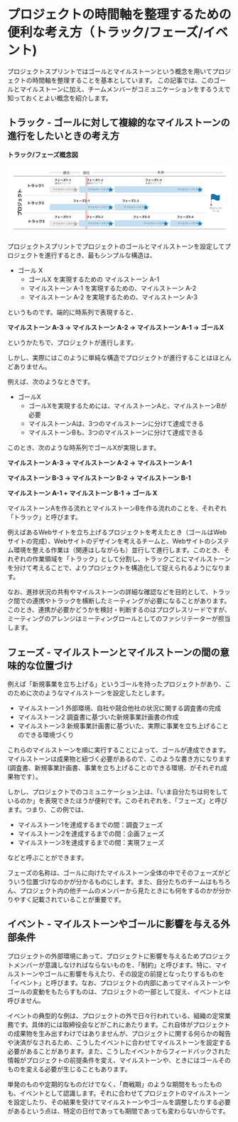# プロジェクトの時間軸を整理するための便利な考え方（トラック/フェーズ/イベント)

プロジェクトスプリントではゴールとマイルストーンという概念を用いてプロジェクトの時間軸を整理することを基本としています。 この記事では、このゴールとマイルストーンに加え、チームメンバーがコミュニケーションをするうえで知っておくとよい概念を紹介します。

## **トラック - ゴールに対して複線的なマイルストーンの進行をしたいときの考え方**

**トラック/フェーズ概念図**

![](../../ja-v3.0.0-alpha/images/track.png)

プロジェクトスプリントでプロジェクトのゴールとマイルストーンを設定してプロジェクトを進行するとき、最もシンプルな構造は、

* ゴール X
  * ゴールX を実現するための マイルストーン A-1
  * マイルストーン A-1 を実現するための、マイルストーン A-2
  * マイルストーン A-2 を実現するための、マイルストーン A-3

というものです。端的に時系列で表現すると、

**マイルストーン A-3 -> マイルストーン A-2 -> マイルストーン A-1 -> ゴールX**

というかたちで、プロジェクトが進行します。

しかし、実際にはこのように単純な構造でプロジェクトが進行することはほとんどありません。

例えば、次のようなときです。

* ゴールX
  * ゴールXを実現するためには、マイルストーンAと、マイルストーンBが必要
  * マイルストーンAは、3つのマイルストーンに分けて達成できる
  * マイルストーンBも、3つのマイルストーンに分けて達成できる

このとき、次のような時系列でゴールXが実現します。

**マイルストーン A-3 -> マイルストーン A-2 -> マイルストーン A-1**

**マイルストーン B-3 -> マイルストーン B-2 -> マイルストーン B-1**

**マイルストーン A-1 + マイルストーン B-1 -> ゴール X**

マイルストーンAを作る流れとマイルストーンBを作る流れのことを、それぞれ「トラック」と呼びます。

例えばあるWebサイトを立ち上げるプロジェクトを考えたとき（ゴールはWebサイトの完成）、Webサイトのデザインを考えるチームと、Webサイトのシステム環境を整える作業は（関連はしながらも）並行して進行します。このとき、それぞれの作業領域を「トラック」として分割し、トラックごとにマイルストーンを分けて考えることで、よりプロジェクトを構造化して捉えられるようになります。

なお、進捗状況の共有やマイルストーンの詳細な確認などを目的として、トラック間での連携やトラックを横断したミーティングが必要になることがあります。このとき、連携が必要かどうかを検討・判断するのはプログレスリードですが、ミーティングのアレンジはミーティングロールとしてのファシリテーターが担当します。

## **フェーズ - マイルストーンとマイルストーンの間の意味的な位置づけ**

例えば「新規事業を立ち上げる」というゴールを持ったプロジェクトがあり、このために次のようなマイルストーンを設定したとします。

* マイルストーン1 外部環境、自社や競合他社の状況に関する調査書の完成
* マイルストーン2 調査書に基づいた新規事業計画書の作成
* マイルストーン3 新規事業計画書に基づいた、実際に事業を立ち上げることのできる環境づくり

これらのマイルストーンを順に実行することによって、ゴールが達成できます。マイルストーンは成果物と紐づく必要があるので、このような書き方になります(調査書、新規事業計画書、事業を立ち上げることのできる環境、がそれぞれ成果物です）。

しかし、プロジェクトでのコミュニケーション上は、「いま自分たちは何をしているのか」を表現できたほうが便利です。このそれぞれを、「フェーズ」と呼びます。つまり、この例では、

* マイルストーン1を達成するまでの間：調査フェーズ
* マイルストーン2を達成するまでの間：企画フェーズ
* マイルストーン3を達成するまでの間：実現フェーズ

などと呼ぶことができます。

フェーズの名称は、ゴールに向けたマイルストーン全体の中でそのフェーズがどういう位置づけなのかが分かるものにします。また、自分たちのチームはもちろん、プロジェクト内の他チームのメンバーから見たときにも何をするのかが分かりやすく記載されていることが重要です。

## **イベント - マイルストーンやゴールに影響を与える外部条件**

プロジェクトの外部環境にあって、プロジェクトに影響を与えるためプロジェクトメンバーが意識しなければならないものを、「制約」と呼びます。特に、マイルストーンやゴールに影響を与えたり、その設定の前提となったりするものを「イベント」と呼びます。なお、プロジェクトの内部にあってマイルストーンやゴールの変動をもたらすものは、プロジェクトの一部として捉え、イベントとは呼びません。

イベントの典型的な例は、プロジェクトの外で日々行われている、組織の定常業務です。具体的には取締役会などがこれにあたります。これ自体がプロジェクトの成果物を生み出すわけではありませんが、プロジェクトに関する何らかの報告や決済がなされるため、こうしたイベントに合わせてマイルストーンを設定する必要があることがあります。また、こうしたイベントからフィードバックされた情報がプロジェクトの前提条件を変え、マイルストーンや、ときにはゴールそのものを変える必要が生じることもあります。

単発のものや定期的なものだけでなく、「商戦期」のような期間をもったものも、イベントとして認識します。それに合わせてプロジェクトのマイルストーンを設定したり、その結果を受けてマイルストーンやゴールを調整したりする必要があるという点は、特定の日付であっても期間であっても変わらないからです。
